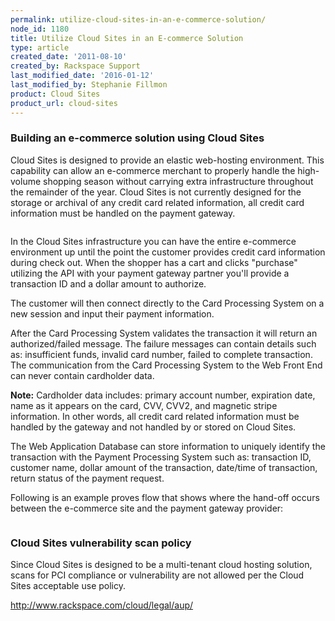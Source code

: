 ```yaml
---
permalink: utilize-cloud-sites-in-an-e-commerce-solution/
node_id: 1180
title: Utilize Cloud Sites in an E-commerce Solution
type: article
created_date: '2011-08-10'
created_by: Rackspace Support
last_modified_date: '2016-01-12'
last_modified_by: Stephanie Fillmon
product: Cloud Sites
product_url: cloud-sites
---
```


### Building an e-commerce solution using Cloud Sites

Cloud Sites is designed to provide an elastic web-hosting environment.
This capability can allow an e-commerce merchant to properly handle the
high-volume shopping season without carrying extra infrastructure
throughout the remainder of the year.  Cloud Sites is not currently
designed for the storage or archival of any credit card related
information, all credit card information must be handled on the payment
gateway.

<img src="http://c691243.r43.cf2.rackcdn.com/sitesecommerce.png" alt="" />

In the Cloud Sites infrastructure you can have the entire e-commerce
environment up until the point the customer provides credit card
information during check out.  When the shopper has a cart and clicks
"purchase" utilizing the API with your payment gateway partner you'll
provide a transaction ID and a dollar amount to authorize.

The customer will then connect directly to the Card Processing System on
a new session and input their payment information.

After the Card Processing System validates the transaction it will
return an authorized/failed message.  The failure messages can contain
details such as:  insufficient funds, invalid card number, failed to
complete transaction.  The communication from the Card Processing System
to the Web Front End can never contain cardholder data.  

**Note:** Cardholder data includes: primary account number, expiration date, name as it
appears on the card, CVV, CVV2, and magnetic stripe information.  In
other words, all credit card related information must be handled by the
gateway and not handled by or stored on Cloud Sites.

The Web Application Database can store information to uniquely identify
the transaction with the Payment Processing System such as:  transaction
ID, customer name, dollar amount of the transaction, date/time of
transaction, return status of the payment request.

Following is an example proves flow that shows where the hand-off occurs
between the e-commerce site and the payment gateway provider:

<img src="http://c691243.r43.cf2.rackcdn.com/sampleconfig.png" alt="" />

### Cloud Sites vulnerability scan policy

Since Cloud Sites is designed to be a multi-tenant cloud hosting
solution, scans for PCI compliance or vulnerability are not allowed per
the Cloud Sites acceptable use policy.

<http://www.rackspace.com/cloud/legal/aup/>
